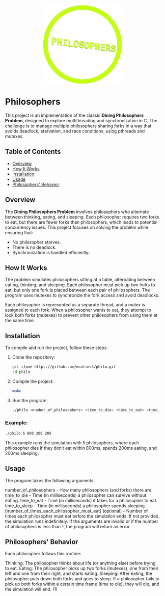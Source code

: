 <div align=center>
    <img src="https://github.com/MatriX1232/philo/blob/7aa9f2a6e002f8ad500614b9963e506fd6ebe88d/philo.png">
</div>

# Philosophers

This project is an implementation of the classic **Dining Philosophers Problem**, designed to explore multithreading and synchronization in C. The challenge is to manage multiple philosophers sharing forks in a way that avoids deadlock, starvation, and race conditions, using pthreads and mutexes.

## Table of Contents

- [Overview](#overview)
- [How It Works](#how-it-works)
- [Installation](#installation)
- [Usage](#usage)
- [Philosophers' Behavior](#philosophers-behavior)

## Overview

The **Dining Philosophers Problem** involves philosophers who alternate between thinking, eating, and sleeping. Each philosopher requires two forks to eat, but there are fewer forks than philosophers, which leads to potential concurrency issues. This project focuses on solving the problem while ensuring that:

- No philosopher starves.
- There is no deadlock.
- Synchronization is handled efficiently.

## How It Works

The problem simulates philosophers sitting at a table, alternating between eating, thinking, and sleeping. Each philosopher must pick up two forks to eat, but only one fork is placed between each pair of philosophers. The program uses mutexes to synchronize the fork access and avoid deadlocks.

Each philosopher is represented as a separate thread, and a mutex is assigned to each fork. When a philosopher wants to eat, they attempt to lock both forks (mutexes) to prevent other philosophers from using them at the same time.

## Installation

To compile and run the project, follow these steps:

1. Clone the repository:
    ```bash
    git clone https://github.com/msolinsk/philo.git
    cd philo
    ```

2. Compile the project:
    ```bash
    make
    ```

3. Run the program:
    ```bash
    ./philo <number_of_philosophers> <time_to_die> <time_to_eat> <time_to_sleep> [number_of_times_each_philosopher_must_eat]
    ```

### Example:
```bash
./philo 5 800 200 200
```
This example runs the simulation with 5 philosophers, where each philosopher dies if they don’t eat within 800ms, spends 200ms eating, and 200ms sleeping.

## Usage
The program takes the following arguments:

number_of_philosophers - How many philosophers (and forks) there are.
time_to_die - Time (in milliseconds) a philosopher can survive without eating.
time_to_eat - Time (in milliseconds) it takes for a philosopher to eat.
time_to_sleep - Time (in milliseconds) a philosopher spends sleeping.
[number_of_times_each_philosopher_must_eat] (optional) - Number of times each philosopher must eat before the simulation ends. If not provided, the simulation runs indefinitely.
If the arguments are invalid or if the number of philosophers is less than 1, the program will return an error.

## Philosophers' Behavior
Each philosopher follows this routine:

Thinking: The philosopher thinks about life (or anything else) before trying to eat.
Eating: The philosopher picks up two forks (mutexes), one from their left and one from their right, and starts eating.
Sleeping: After eating, the philosopher puts down both forks and goes to sleep.
If a philosopher fails to pick up both forks within a certain time frame (time to die), they will die, and the simulation will end. I'll